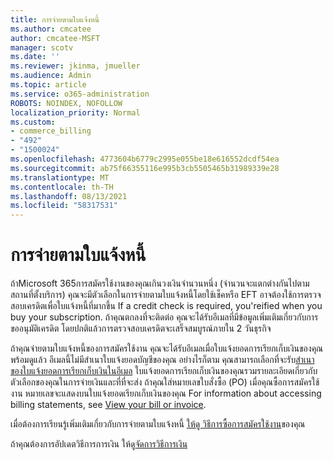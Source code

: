 ```yaml
---
title: การจ่ายตามใบแจ้งหนี้
ms.author: cmcatee
author: cmcatee-MSFT
manager: scotv
ms.date: ''
ms.reviewer: jkinma, jmueller
ms.audience: Admin
ms.topic: article
ms.service: o365-administration
ROBOTS: NOINDEX, NOFOLLOW
localization_priority: Normal
ms.custom:
- commerce_billing
- "492"
- "1500024"
ms.openlocfilehash: 4773604b6779c2995e055be18e616552dcdf54ea
ms.sourcegitcommit: ab75f66355116e995b3cb5505465b31989339e28
ms.translationtype: MT
ms.contentlocale: th-TH
ms.lasthandoff: 08/13/2021
ms.locfileid: "58317531"
---
```

# <a name="pay-by-invoice"></a>การจ่ายตามใบแจ้งหนี้

ถ้าMicrosoft 365การสมัครใช้งานของคุณเกินวงเงินจํานวนหนึ่ง (จํานวนจะแตกต่างกันไปตามสถานที่ตั้งบริการ) คุณจะมีตัวเลือกในการจ่ายตามใบแจ้งหนี้โดยใช้เช็คหรือ EFT อาจต้องใช้การตรวจสอบเครดิตเพื่อใบแจ้งหนี้ที่มากขึ้น If a credit check is required, you'reified when you buy your subscription. ถ้าคุณตกลงที่จะติดต่อ คุณจะได้รับอีเมลที่มีข้อมูลเพิ่มเติมเกี่ยวกับการขออนุมัติเครดิต โดยปกติแล้วการตรวจสอบเครดิตจะเสร็จสมบูรณ์ภายใน 2 วันธุรกิจ

ถ้าคุณจ่ายตามใบแจ้งหนี้ของการสมัครใช้งาน คุณจะได้รับอีเมลเมื่อใบแจ้งยอดการเรียกเก็บเงินของคุณพร้อมดูแล้ว อีเมลนี้ไม่มีสําเนาใบแจ้งยอดบัญชีของคุณ อย่างไรก็ตาม คุณสามารถเลือกที่จะรับ[สําเนาของใบแจ้งยอดการเรียกเก็บเงินในอีเมล](https://docs.microsoft.com/microsoft-365/commerce/billing-and-payments/view-your-bill-or-invoice.md#receive-a-copy-of-your-billing-statement-in-email) ใบแจ้งยอดการเรียกเก็บเงินของคุณรวมรายละเอียดเกี่ยวกับตัวเลือกของคุณในการจ่ายเงินและที่ที่จะส่ง ถ้าคุณใส่หมายเลขใบสั่งซื้อ (PO) เมื่อคุณซื้อการสมัครใช้งาน หมายเลขจะแสดงบนใบแจ้งยอดเรียกเก็บเงินของคุณ For information about accessing billing statements, see [View your bill or invoice](https://docs.microsoft.com/microsoft-365/commerce/billing-and-payments/view-your-bill-or-invoice).

เมื่อต้องการเรียนรู้เพิ่มเติมเกี่ยวกับการจ่ายตามใบแจ้งหนี้ [ให้ดู วิธีการซื้อการสมัครใช้งาน](https://docs.microsoft.com/microsoft-365/commerce/billing-and-payments/pay-for-your-subscription)ของคุณ

ถ้าคุณต้องการอัปเดตวิธีการการเงิน ให้ดู[จัดการวิธีการเงิน](https://docs.microsoft.com/microsoft-365/commerce/billing-and-payments/manage-payment-methods)